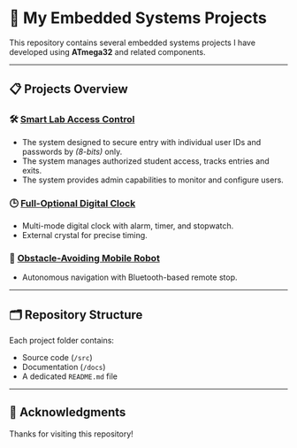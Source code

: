 # 🚀 My Embedded Systems Projects

This repository contains several embedded systems projects I have developed using **ATmega32** and related components.

---

## 📋 Projects Overview

### 🛠️ [Smart Lab Access Control](./AnotherProject)
- The system designed to secure entry with individual user IDs and passwords by *(8-bits)* only.
- The system manages authorized student access, tracks entries and exits.
- The system provides admin capabilities to monitor and configure users.


### 🕒 [Full-Optional Digital Clock](./DigitalClock)
- Multi-mode digital clock with alarm, timer, and stopwatch.
- External crystal for precise timing.

### 🤖 [Obstacle-Avoiding Mobile Robot](./ObstacleAvoidingRobot)
- Autonomous navigation with Bluetooth-based remote stop.

---

## 🗂️ Repository Structure

Each project folder contains:
- Source code (`/src`)
- Documentation (`/docs`)
- A dedicated `README.md` file

---

## 🙌 Acknowledgments

Thanks for visiting this repository!
